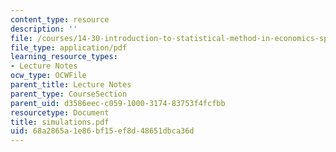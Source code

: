 ```yaml
---
content_type: resource
description: ''
file: /courses/14-30-introduction-to-statistical-method-in-economics-spring-2006/68a2865a1e86bf15ef8d48651dbca36d_simulations.pdf
file_type: application/pdf
learning_resource_types:
- Lecture Notes
ocw_type: OCWFile
parent_title: Lecture Notes
parent_type: CourseSection
parent_uid: d3586eec-c059-1000-3174-83753f4fcfbb
resourcetype: Document
title: simulations.pdf
uid: 68a2865a-1e86-bf15-ef8d-48651dbca36d
---
```

